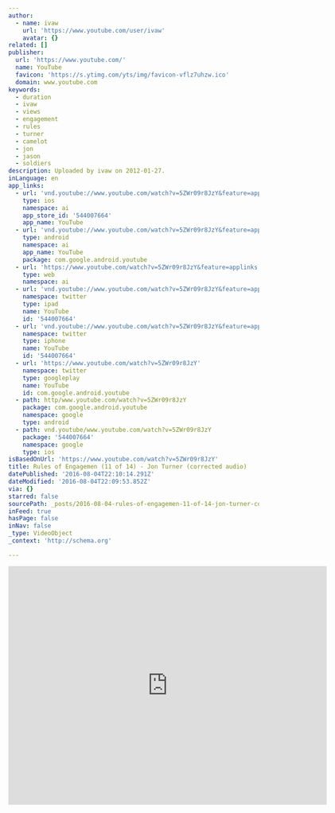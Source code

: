 ```yaml
---
author:
  - name: ivaw
    url: 'https://www.youtube.com/user/ivaw'
    avatar: {}
related: []
publisher:
  url: 'https://www.youtube.com/'
  name: YouTube
  favicon: 'https://s.ytimg.com/yts/img/favicon-vflz7uhzw.ico'
  domain: www.youtube.com
keywords:
  - duration
  - ivaw
  - views
  - engagement
  - rules
  - turner
  - camelot
  - jon
  - jason
  - soldiers
description: Uploaded by ivaw on 2012-01-27.
inLanguage: en
app_links:
  - url: 'vnd.youtube://www.youtube.com/watch?v=5ZWr09r8JzY&feature=applinks'
    type: ios
    namespace: ai
    app_store_id: '544007664'
    app_name: YouTube
  - url: 'vnd.youtube://www.youtube.com/watch?v=5ZWr09r8JzY&feature=applinks'
    type: android
    namespace: ai
    app_name: YouTube
    package: com.google.android.youtube
  - url: 'https://www.youtube.com/watch?v=5ZWr09r8JzY&feature=applinks'
    type: web
    namespace: ai
  - url: 'vnd.youtube://www.youtube.com/watch?v=5ZWr09r8JzY&feature=applinks'
    namespace: twitter
    type: ipad
    name: YouTube
    id: '544007664'
  - url: 'vnd.youtube://www.youtube.com/watch?v=5ZWr09r8JzY&feature=applinks'
    namespace: twitter
    type: iphone
    name: YouTube
    id: '544007664'
  - url: 'https://www.youtube.com/watch?v=5ZWr09r8JzY'
    namespace: twitter
    type: googleplay
    name: YouTube
    id: com.google.android.youtube
  - path: http/www.youtube.com/watch?v=5ZWr09r8JzY
    package: com.google.android.youtube
    namespace: google
    type: android
  - path: vnd.youtube/www.youtube.com/watch?v=5ZWr09r8JzY
    package: '544007664'
    namespace: google
    type: ios
isBasedOnUrl: 'https://www.youtube.com/watch?v=5ZWr09r8JzY'
title: Rules of Engagemen (11 of 14) - Jon Turner (corrected audio)
datePublished: '2016-08-04T22:10:14.291Z'
dateModified: '2016-08-04T22:09:53.852Z'
via: {}
starred: false
sourcePath: _posts/2016-08-04-rules-of-engagemen-11-of-14-jon-turner-corrected-audio.md
inFeed: true
hasPage: false
inNav: false
_type: VideoObject
_context: 'http://schema.org'

---
```

<iframe src="https://cdn.embedly.com/widgets/media.html?src=https%3A%2F%2Fwww.youtube.com%2Fembed%2F5ZWr09r8JzY%3Ffeature%3Doembed&amp;url=http%3A%2F%2Fwww.youtube.com%2Fwatch%3Fv%3D5ZWr09r8JzY&amp;image=https%3A%2F%2Fi.ytimg.com%2Fvi%2F5ZWr09r8JzY%2Fhqdefault.jpg&amp;key=b7d04c9b404c499eba89ee7072e1c4f7&amp;type=text%2Fhtml&amp;schema=youtube" width="640" height="480" scrolling="no" frameborder="0" allowfullscreen="" style=""></iframe>